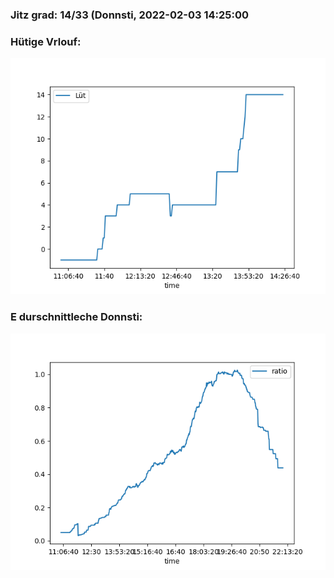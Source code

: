 ### Jitz grad: 14/33 (Donnsti, 2022-02-03 14:25:00

### Hütige Vrlouf:
![Graph](Today.png)

### E durschnittleche Donnsti:
![Graph](Donnsti.png)